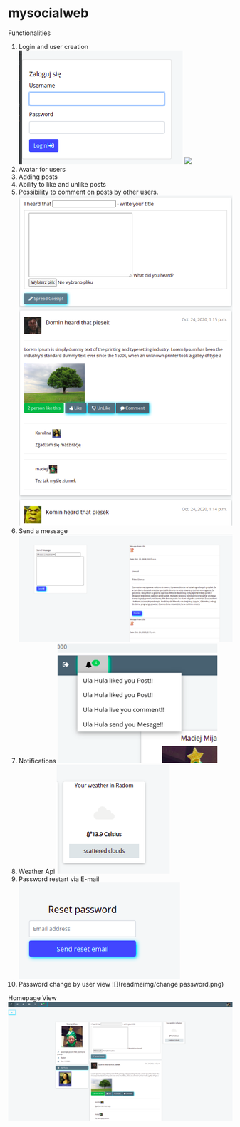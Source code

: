 # mysocialweb
Functionalities
1. Login and user creation 
![](readmeimg/login.png) ![](readmeimg/createuser.png.png)
2. Avatar for users 
3. Adding posts 
4. Ability to like and unlike posts 
5. Possibility to comment on posts by other users.
![](readmeimg/add_post.png)
6. Send a message
![](readmeimg/mes.png)
7. Notifications
![](readmeimg/notifications.png)
8. Weather Api
![](readmeimg/weatherapi.png)
9. Password restart via E-mail 
![](readmeimg/resetpassword.png)
10. Password change by user view
![](readmeimg/change password.png)


Homepage View
![](readmeimg/homepage.png)
